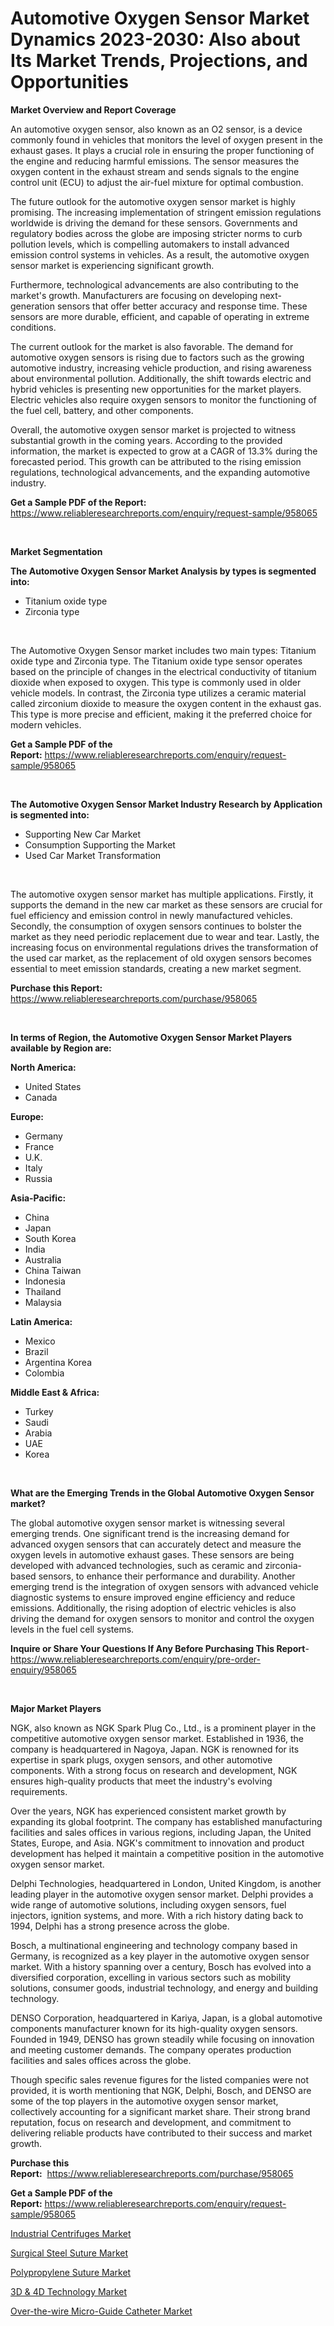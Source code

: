 <p><h1>Automotive Oxygen Sensor Market Dynamics 2023-2030: Also about Its Market Trends, Projections, and Opportunities</h1></p><p><strong>Market Overview and Report Coverage</strong></p>
<p><p>An automotive oxygen sensor, also known as an O2 sensor, is a device commonly found in vehicles that monitors the level of oxygen present in the exhaust gases. It plays a crucial role in ensuring the proper functioning of the engine and reducing harmful emissions. The sensor measures the oxygen content in the exhaust stream and sends signals to the engine control unit (ECU) to adjust the air-fuel mixture for optimal combustion.</p><p>The future outlook for the automotive oxygen sensor market is highly promising. The increasing implementation of stringent emission regulations worldwide is driving the demand for these sensors. Governments and regulatory bodies across the globe are imposing stricter norms to curb pollution levels, which is compelling automakers to install advanced emission control systems in vehicles. As a result, the automotive oxygen sensor market is experiencing significant growth.</p><p>Furthermore, technological advancements are also contributing to the market's growth. Manufacturers are focusing on developing next-generation sensors that offer better accuracy and response time. These sensors are more durable, efficient, and capable of operating in extreme conditions.</p><p>The current outlook for the market is also favorable. The demand for automotive oxygen sensors is rising due to factors such as the growing automotive industry, increasing vehicle production, and rising awareness about environmental pollution. Additionally, the shift towards electric and hybrid vehicles is presenting new opportunities for the market players. Electric vehicles also require oxygen sensors to monitor the functioning of the fuel cell, battery, and other components.</p><p>Overall, the automotive oxygen sensor market is projected to witness substantial growth in the coming years. According to the provided information, the market is expected to grow at a CAGR of 13.3% during the forecasted period. This growth can be attributed to the rising emission regulations, technological advancements, and the expanding automotive industry.</p></p>
<p><strong>Get a Sample PDF of the Report:</strong> <a href="https://www.reliableresearchreports.com/enquiry/request-sample/958065">https://www.reliableresearchreports.com/enquiry/request-sample/958065</a></p>
<p>&nbsp;</p>
<p><strong>Market Segmentation</strong></p>
<p><strong>The Automotive Oxygen Sensor Market Analysis by types is segmented into:</strong></p>
<p><ul><li>Titanium oxide type</li><li>Zirconia type</li></ul></p>
<p>&nbsp;</p>
<p><p>The Automotive Oxygen Sensor market includes two main types: Titanium oxide type and Zirconia type. The Titanium oxide type sensor operates based on the principle of changes in the electrical conductivity of titanium dioxide when exposed to oxygen. This type is commonly used in older vehicle models. In contrast, the Zirconia type utilizes a ceramic material called zirconium dioxide to measure the oxygen content in the exhaust gas. This type is more precise and efficient, making it the preferred choice for modern vehicles.</p></p>
<p><strong>Get a Sample PDF of the Report:</strong>&nbsp;<a href="https://www.reliableresearchreports.com/enquiry/request-sample/958065">https://www.reliableresearchreports.com/enquiry/request-sample/958065</a></p>
<p>&nbsp;</p>
<p><strong>The Automotive Oxygen Sensor Market Industry Research by Application is segmented into:</strong></p>
<p><ul><li>Supporting New Car Market</li><li>Consumption Supporting the Market</li><li>Used Car Market Transformation</li></ul></p>
<p>&nbsp;</p>
<p><p>The automotive oxygen sensor market has multiple applications. Firstly, it supports the demand in the new car market as these sensors are crucial for fuel efficiency and emission control in newly manufactured vehicles. Secondly, the consumption of oxygen sensors continues to bolster the market as they need periodic replacement due to wear and tear. Lastly, the increasing focus on environmental regulations drives the transformation of the used car market, as the replacement of old oxygen sensors becomes essential to meet emission standards, creating a new market segment.</p></p>
<p><strong>Purchase this Report:</strong>&nbsp; <a href="https://www.reliableresearchreports.com/purchase/958065">https://www.reliableresearchreports.com/purchase/958065</a></p>
<p>&nbsp;</p>
<p><strong>In terms of Region, the Automotive Oxygen Sensor Market Players available by Region are:</strong></p>
<p>
    <p> <strong> North America: </strong>
        <ul>
            <li>United States</li>
            <li>Canada</li>
        </ul>
        </p> 
    <p> <strong> Europe: </strong>
        <ul>
            <li>Germany</li>
            <li>France</li>
            <li>U.K.</li>
            <li>Italy</li>
            <li>Russia</li>
        </ul>
        </p> 
    <p> <strong> Asia-Pacific: </strong>
        <ul>
            <li>China</li>
            <li>Japan</li>
            <li>South Korea</li>
            <li>India</li>
            <li>Australia</li>
            <li>China Taiwan</li>
            <li>Indonesia</li>
            <li>Thailand</li>
            <li>Malaysia</li>
        </ul>
        </p> 
    <p> <strong> Latin America: </strong>
        <ul>
            <li>Mexico</li>
            <li>Brazil</li>
            <li>Argentina Korea</li>
            <li>Colombia</li>
        </ul>
        </p> 
    <p> <strong> Middle East & Africa: </strong>
        <ul>
            <li>Turkey</li>
            <li>Saudi</li>
            <li>Arabia</li>
            <li>UAE</li>
            <li>Korea</li>
        </ul>
    </p>
    </p>
<p>&nbsp;</p>
<p><strong>What are the Emerging Trends in the Global Automotive Oxygen Sensor market?</strong></p>
<p><p>The global automotive oxygen sensor market is witnessing several emerging trends. One significant trend is the increasing demand for advanced oxygen sensors that can accurately detect and measure the oxygen levels in automotive exhaust gases. These sensors are being developed with advanced technologies, such as ceramic and zirconia-based sensors, to enhance their performance and durability. Another emerging trend is the integration of oxygen sensors with advanced vehicle diagnostic systems to ensure improved engine efficiency and reduce emissions. Additionally, the rising adoption of electric vehicles is also driving the demand for oxygen sensors to monitor and control the oxygen levels in the fuel cell systems.</p></p>
<p><strong>Inquire or Share Your Questions If Any Before Purchasing This Report</strong>- <a href="https://www.reliableresearchreports.com/enquiry/pre-order-enquiry/958065">https://www.reliableresearchreports.com/enquiry/pre-order-enquiry/958065</a></p>
<p>&nbsp;</p>
<p><strong>Major Market Players</strong></p>
<p><p>NGK, also known as NGK Spark Plug Co., Ltd., is a prominent player in the competitive automotive oxygen sensor market. Established in 1936, the company is headquartered in Nagoya, Japan. NGK is renowned for its expertise in spark plugs, oxygen sensors, and other automotive components. With a strong focus on research and development, NGK ensures high-quality products that meet the industry's evolving requirements.</p><p>Over the years, NGK has experienced consistent market growth by expanding its global footprint. The company has established manufacturing facilities and sales offices in various regions, including Japan, the United States, Europe, and Asia. NGK's commitment to innovation and product development has helped it maintain a competitive position in the automotive oxygen sensor market.</p><p>Delphi Technologies, headquartered in London, United Kingdom, is another leading player in the automotive oxygen sensor market. Delphi provides a wide range of automotive solutions, including oxygen sensors, fuel injectors, ignition systems, and more. With a rich history dating back to 1994, Delphi has a strong presence across the globe.</p><p>Bosch, a multinational engineering and technology company based in Germany, is recognized as a key player in the automotive oxygen sensor market. With a history spanning over a century, Bosch has evolved into a diversified corporation, excelling in various sectors such as mobility solutions, consumer goods, industrial technology, and energy and building technology.</p><p>DENSO Corporation, headquartered in Kariya, Japan, is a global automotive components manufacturer known for its high-quality oxygen sensors. Founded in 1949, DENSO has grown steadily while focusing on innovation and meeting customer demands. The company operates production facilities and sales offices across the globe.</p><p>Though specific sales revenue figures for the listed companies were not provided, it is worth mentioning that NGK, Delphi, Bosch, and DENSO are some of the top players in the automotive oxygen sensor market, collectively accounting for a significant market share. Their strong brand reputation, focus on research and development, and commitment to delivering reliable products have contributed to their success and market growth.</p></p>
<p><strong>Purchase this Report:</strong>&nbsp;&nbsp;<a href="https://www.reliableresearchreports.com/purchase/958065">https://www.reliableresearchreports.com/purchase/958065</a></p>
<p></p>
<p><strong>Get a Sample PDF of the Report:</strong>&nbsp;<a href="https://www.reliableresearchreports.com/enquiry/request-sample/958065">https://www.reliableresearchreports.com/enquiry/request-sample/958065</a></p>
<p><p><a href="https://medium.com/@allelee654/industrial-centrifuges-market-share-evolution-and-market-growth-trends-2023-2030-4b4d09b304fe">Industrial Centrifuges Market</a></p><p><a href="https://www.linkedin.com/pulse/surgical-steel-suture-market-size-2023-2030-global-industrial-qmxze/">Surgical Steel Suture Market</a></p><p><a href="https://www.linkedin.com/pulse/polypropylene-suture-market-research-report-unlocks-analysis-bfove/">Polypropylene Suture Market</a></p><p><a href="https://medium.com/@stefanokon1939/3d-amp-4d-technology-market-trends-forecast-and-competitive-analysis-to-2030-506e4fa3f4e4">3D & 4D Technology Market</a></p><p><a href="https://www.linkedin.com/pulse/over-the-wire-micro-guide-catheter-market-research-report-6r6he/">Over-the-wire Micro-Guide Catheter Market</a></p></p>